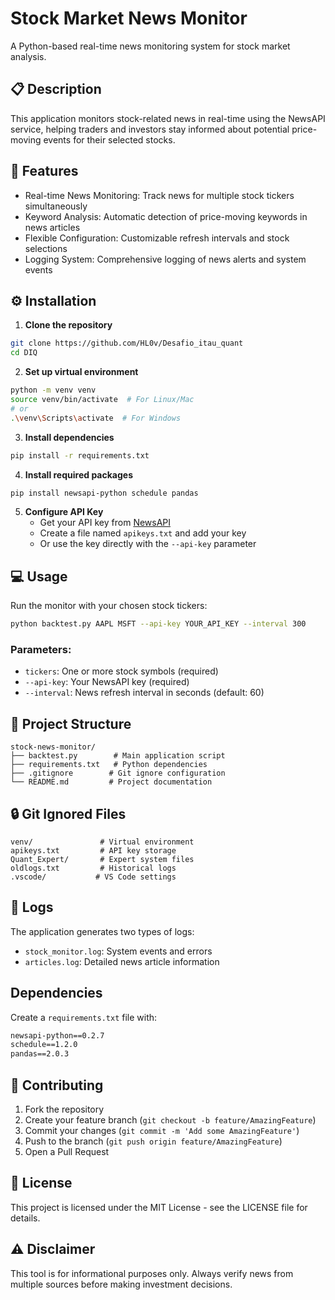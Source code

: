 # Stock Market News Monitor

A Python-based real-time news monitoring system for stock market analysis.

## 📋 Description

This application monitors stock-related news in real-time using the NewsAPI service, helping traders and investors stay informed about potential price-moving events for their selected stocks.

## 🚀 Features

- Real-time News Monitoring: Track news for multiple stock tickers simultaneously
- Keyword Analysis: Automatic detection of price-moving keywords in news articles
- Flexible Configuration: Customizable refresh intervals and stock selections
- Logging System: Comprehensive logging of news alerts and system events

## ⚙️ Installation

1. **Clone the repository**
```bash
git clone https://github.com/HL0v/Desafio_itau_quant
cd DIQ
```

2. **Set up virtual environment**
```bash
python -m venv venv
source venv/bin/activate  # For Linux/Mac
# or
.\venv\Scripts\activate  # For Windows
```

3. **Install dependencies**
```bash
pip install -r requirements.txt
```

4. **Install required packages**
```bash
pip install newsapi-python schedule pandas
```

5. **Configure API Key**
   - Get your API key from [NewsAPI](https://newsapi.org/)
   - Create a file named `apikeys.txt` and add your key
   - Or use the key directly with the `--api-key` parameter

## 💻 Usage

Run the monitor with your chosen stock tickers:

```bash
python backtest.py AAPL MSFT --api-key YOUR_API_KEY --interval 300
```

### Parameters:
- `tickers`: One or more stock symbols (required)
- `--api-key`: Your NewsAPI key (required)
- `--interval`: News refresh interval in seconds (default: 60)

## 📁 Project Structure

```
stock-news-monitor/
├── backtest.py        # Main application script
├── requirements.txt   # Python dependencies
├── .gitignore        # Git ignore configuration
└── README.md         # Project documentation
```

## 🔒 Git Ignored Files

```
venv/               # Virtual environment
apikeys.txt         # API key storage
Quant_Expert/       # Expert system files
oldlogs.txt         # Historical logs
.vscode/           # VS Code settings
```

## 📝 Logs

The application generates two types of logs:
- `stock_monitor.log`: System events and errors
- `articles.log`: Detailed news article information

## Dependencies

Create a `requirements.txt` file with:

```txt
newsapi-python==0.2.7
schedule==1.2.0
pandas==2.0.3
```

## 🤝 Contributing

1. Fork the repository
2. Create your feature branch (`git checkout -b feature/AmazingFeature`)
3. Commit your changes (`git commit -m 'Add some AmazingFeature'`)
4. Push to the branch (`git push origin feature/AmazingFeature`)
5. Open a Pull Request

## 📄 License

This project is licensed under the MIT License - see the LICENSE file for details.

## ⚠️ Disclaimer

This tool is for informational purposes only. Always verify news from multiple sources before making investment decisions.